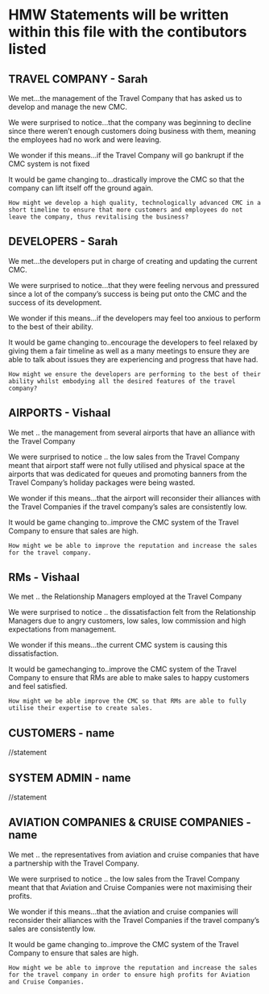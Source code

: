 # HMW Statements will be written within this file with the contibutors listed

## TRAVEL COMPANY - Sarah 

  We met...the management of the Travel Company that has asked us to develop and manage the new CMC.

  We were surprised to notice...that the company was beginning to decline since there weren’t enough customers doing business with them, meaning the employees had no work and were leaving. 

  We wonder if this means…if the Travel Company will go bankrupt if the CMC system is not fixed

  It would be game changing to...drastically improve the CMC so that the company can lift itself off the ground again.

    How might we develop a high quality, technologically advanced CMC in a short timeline to ensure that more customers and employees do not leave the company, thus revitalising the business? 
  

## DEVELOPERS - Sarah

  We met...the developers put in charge of creating and updating the current CMC.

  We were surprised to notice...that they were feeling nervous and pressured since a lot of the company’s success is being put onto the CMC and the success of its development. 

  We wonder if this means…if the developers may feel too anxious to perform to the best of their ability.

  It would be game changing to..encourage the developers to feel relaxed by giving them a fair timeline as well as a many meetings to ensure they are able to talk about issues they are experiencing and progress that have had.

    How might we ensure the developers are performing to the best of their ability whilst embodying all the desired features of the travel company? 

## AIRPORTS - Vishaal 
  
  We met .. the management from several airports that have an alliance with the Travel Company

  We were surprised to notice .. the low sales from the Travel Company meant that airport staff were not fully utilised and physical space at the airports that was dedicated for queues and promoting banners from the Travel Company’s holiday packages were being wasted. 

  We wonder if this means…that the airport will reconsider their alliances with the Travel Companies if the travel company’s sales are consistently low. 

  It would be game changing to..improve the CMC system of the Travel Company to ensure that sales are high. 

    How might we be able to improve the reputation and increase the sales for the travel company. 

## RMs - Vishaal

   We met .. the Relationship Managers employed at the Travel Company
    
   We were surprised to notice .. the dissatisfaction felt from the Relationship Managers due to angry customers, low sales, low commission and high expectations from management.
 
   We wonder if this means…the current CMC system is causing this dissatisfaction. 

   It would be gamechanging to..improve the CMC system of the Travel Company to ensure that RMs are able to make sales to happy customers and feel satisfied. 

    How might we be able improve the CMC so that RMs are able to fully utilise their expertise to create sales. 

## CUSTOMERS - name

  //statement

## SYSTEM ADMIN - name
  
  //statement

## AVIATION COMPANIES & CRUISE COMPANIES - name


  We met .. the representatives from aviation and cruise companies that have a partnership with the Travel Company. 

  We were surprised to notice .. the low sales from the Travel Company meant that that Aviation and Cruise Companies were not maximising their profits.
 
  We wonder if this means…that the aviation and cruise companies will reconsider their alliances with the Travel Companies if the travel company’s sales are consistently low. 

  It would be game changing to..improve the CMC system of the Travel Company to ensure that sales are high. 

    How might we be able to improve the reputation and increase the sales for the travel company in order to ensure high profits for Aviation and Cruise Companies. 

